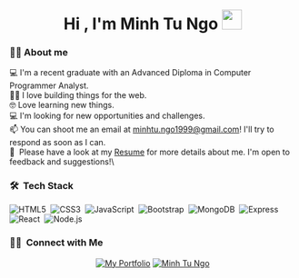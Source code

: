 <h1 align="center">Hi , I'm Minh Tu Ngo <img src="https://media.giphy.com/media/hvRJCLFzcasrR4ia7z/giphy.gif" width="35"></h1>

### :sassy_man:  About me
:computer: I'm a recent graduate with an Advanced Diploma in Computer Programmer Analyst.\
:technologist: I love building things for the web.\
:nerd_face: Love learning new things.\
:computer: I'm looking for new opportunities and challenges.\
📫 You can shoot me an email at minhtu.ngo1999@gmail.com! I'll try to respond as soon as I can.\
📄 &nbsp;Please have a look at my [Resume](https://minhtungo.com//MinhNgoResume.pdf) for more details about me. I'm open to feedback and suggestions!\

### 🛠 &nbsp;Tech Stack
![HTML5](https://img.shields.io/badge/-HTML-05122A?style=flat&logo=HTML5)&nbsp;
![CSS3](https://img.shields.io/badge/-CSS-05122A?style=flat&logo=CSS3&logoColor=1572B6)&nbsp;
![JavaScript](https://img.shields.io/badge/-JavaScript-05122A?style=flat&logo=javascript)&nbsp;
![Bootstrap](https://img.shields.io/badge/-Bootstrap-05122A?style=flat&logo=bootstrap&logoColor=563D7C)&nbsp;
![MongoDB](https://img.shields.io/badge/-MongoDB-05122A?style=flat&logo=mongodb)&nbsp;
![Express](https://img.shields.io/badge/-Express-05122A?style=flat&logo=express)&nbsp;
![React](https://img.shields.io/badge/-React-05122A?style=flat&logo=react)&nbsp;
![Node.js](https://img.shields.io/badge/-Node.js-05122A?style=flat&logo=node.js)


### 🤝🏻 &nbsp;Connect with Me
<div align="center">
  <a href="https://minhtungo.com" target='_blank'><img align="center"
      src="https://img.shields.io/badge/Portfolio-404040?style=for-the-badge&logo=react&logoColor=white"
      alt="My Portfolio" /></a>
  <a href="https://www.linkedin.com/in/minhtungo" target="blank"><img align="center"
      src="https://img.shields.io/badge/LinkedIn-0077B5?style=for-the-badge&logo=linkedin&logoColor=white"
      alt="Minh Tu Ngo" />
  </a>
  </div>

